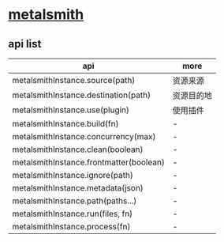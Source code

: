 # [metalsmith](https://github.com/segmentio/metalsmith)

## api list

| api                                     | more       |
| --------------------------------------- | ---------- |
| metalsmithInstance.source(path)         | 资源来源   |
| metalsmithInstance.destination(path)    | 资源目的地 |
| metalsmithInstance.use(plugin)          | 使用插件   |
| metalsmithInstance.build(fn)            | -          |
| metalsmithInstance.concurrency(max)     | -          |
| metalsmithInstance.clean(boolean)       | -          |
| metalsmithInstance.frontmatter(boolean) | -          |
| metalsmithInstance.ignore(path)         | -          |
| metalsmithInstance.metadata(json)       | -          |
| metalsmithInstance.path(paths...)       | -          |
| metalsmithInstance.run(files, fn)       | -          |
| metalsmithInstance.process(fn)          | -          |
